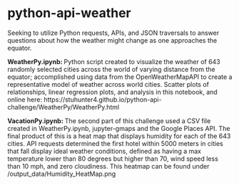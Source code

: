 # python-api-weather
<p>Seeking to utilize Python requests, APIs, and JSON traversals to answer questions about how the weather might change as one approaches the equator.</p>
<p><strong>WeatherPy.ipynb: </strong>Python script created to visualize the weather of 643 randomly selected cities across the world of varying distance from the equator; accomplished using data from the OpenWeatherMapAPI to create a representative model of weather across world cities.  Scatter plots of relationships, linear regression plots, and analysis in this notebook, and online here: https://stuhunter4.github.io/python-api-challenge/WeatherPy/WeatherPy.html</p>
<p><strong>VacationPy.ipynb: </strong>The second part of this challenge used a CSV file created in WeatherPy.ipynb, jupyter-gmaps and the Google Places API.  The final product of this is a heat map that displays humidity for each of the 643 cities.  API requests determined the first hotel within 5000 meters in cities that fall display ideal weather conditions, defined as having a max temperature lower than 80 degrees but higher than 70, wind speed less than 10 mph, and zero cloudiness.  This heatmap can be found under /output_data/Humidity_HeatMap.png</p>